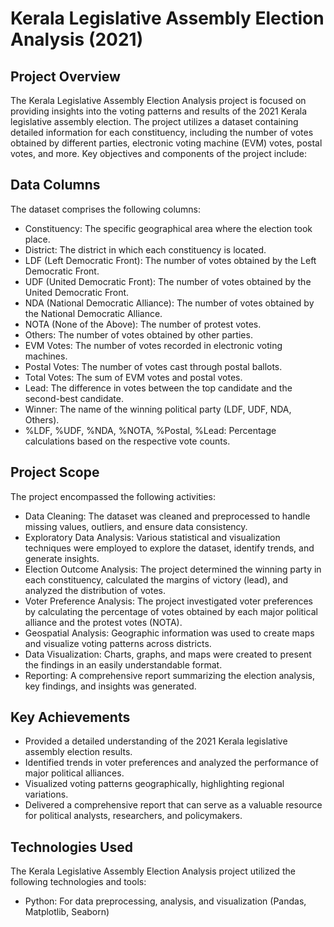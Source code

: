 # Kerala Legislative Assembly Election Analysis (2021)

## Project Overview

The Kerala Legislative Assembly Election Analysis project is focused on providing insights into the voting patterns and results of the 2021 Kerala legislative assembly election. The project utilizes a dataset containing detailed information for each constituency, including the number of votes obtained by different parties, electronic voting machine (EVM) votes, postal votes, and more. Key objectives and components of the project include:

## Data Columns

The dataset comprises the following columns:

- Constituency: The specific geographical area where the election took place.
- District: The district in which each constituency is located.
- LDF (Left Democratic Front): The number of votes obtained by the Left Democratic Front.
- UDF (United Democratic Front): The number of votes obtained by the United Democratic Front.
- NDA (National Democratic Alliance): The number of votes obtained by the National Democratic Alliance.
- NOTA (None of the Above): The number of protest votes.
- Others: The number of votes obtained by other parties.
- EVM Votes: The number of votes recorded in electronic voting machines.
- Postal Votes: The number of votes cast through postal ballots.
- Total Votes: The sum of EVM votes and postal votes.
- Lead: The difference in votes between the top candidate and the second-best candidate.
- Winner: The name of the winning political party (LDF, UDF, NDA, Others).
- %LDF, %UDF, %NDA, %NOTA, %Postal, %Lead: Percentage calculations based on the respective vote counts.

## Project Scope

The project encompassed the following activities:

- Data Cleaning: The dataset was cleaned and preprocessed to handle missing values, outliers, and ensure data consistency.
- Exploratory Data Analysis: Various statistical and visualization techniques were employed to explore the dataset, identify trends, and generate insights.
- Election Outcome Analysis: The project determined the winning party in each constituency, calculated the margins of victory (lead), and analyzed the distribution of votes.
- Voter Preference Analysis: The project investigated voter preferences by calculating the percentage of votes obtained by each major political alliance and the protest votes (NOTA).
- Geospatial Analysis: Geographic information was used to create maps and visualize voting patterns across districts.
- Data Visualization: Charts, graphs, and maps were created to present the findings in an easily understandable format.
- Reporting: A comprehensive report summarizing the election analysis, key findings, and insights was generated.

## Key Achievements

- Provided a detailed understanding of the 2021 Kerala legislative assembly election results.
- Identified trends in voter preferences and analyzed the performance of major political alliances.
- Visualized voting patterns geographically, highlighting regional variations.
- Delivered a comprehensive report that can serve as a valuable resource for political analysts, researchers, and policymakers.

## Technologies Used

The Kerala Legislative Assembly Election Analysis project utilized the following technologies and tools:

- Python: For data preprocessing, analysis, and visualization (Pandas, Matplotlib, Seaborn)
